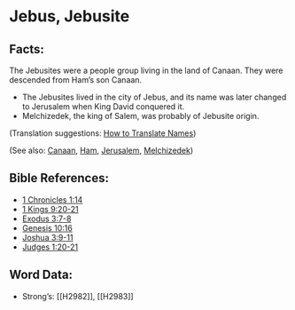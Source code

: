 # Jebus, Jebusite

## Facts:

The Jebusites were a people group living in the land of Canaan. They were descended from Ham’s son Canaan.

* The Jebusites lived in the city of Jebus, and its name was later changed to Jerusalem when King David conquered it.
* Melchizedek, the king of Salem, was probably of Jebusite origin.

(Translation suggestions: [How to Translate Names](../../translate/translate-names))

(See also: [Canaan](../names/canaan.md), [Ham](../names/ham.md), [Jerusalem](../names/jerusalem.md), [Melchizedek](../names/melchizedek.md))

## Bible References:

* [1 Chronicles 1:14](rc://en/tn/help/1ch/01/14)
* [1 Kings 9:20-21](rc://en/tn/help/1ki/09/20)
* [Exodus 3:7-8](rc://en/tn/help/exo/03/07)
* [Genesis 10:16](rc://en/tn/help/gen/10/16)
* [Joshua 3:9-11](rc://en/tn/help/jos/03/09)
* [Judges 1:20-21](rc://en/tn/help/jdg/01/20)

## Word Data:

* Strong’s: [[H2982]], [[H2983]]

